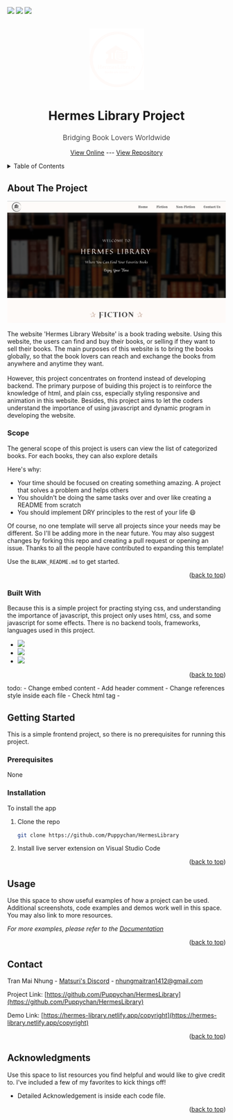<a name="readme-top"></a>
[<img src="https://img.shields.io/badge/LinkedIn-0077B5?style=for-the-badge&logo=linkedin&logoColor=white" />](https://www.linkedin.com/in/nhung-tran-528396210/)
[<img src="https://img.shields.io/badge/Discord-5865F2?style=for-the-badge&logo=discord&logoColor=white" >](https://discord.com/users/619924502226141225)
[<img src="https://img.shields.io/badge/Facebook-1877F2?style=for-the-badge&logo=facebook&logoColor=white" />](https://www.facebook.com/rinkaki.toran/)

<!-- PROJECT LOGO -->
<br />
<div align="center">
  <a href="https://github.com/othneildrew/Best-README-Template">
    <img src="./assets/logo-light.png" alt="Logo" width="125">
  </a>
  <h1 align="center">Hermes Library Project</h1>
  <h3 style="font-weight: 300;">Bridging Book Lovers Worldwide</h3>

  <p align="center">
    <a href="https://hermes-library.netlify.app/">View Online</a>
    ---
    <a href="https://github.com/Puppychan/HermesLibrary">View Repository</a>
  </p>
</div>

<!-- TABLE OF CONTENTS -->
<details>
  <summary>Table of Contents</summary>
  <ol>
    <li>
      <a href="#about-the-project">About The Project</a>
      <ul>
        <li><a href="#built-with">Built With</a></li>
      </ul>
    </li>
    <li>
      <a href="#getting-started">Getting Started</a>
      <ul>
        <li><a href="#prerequisites">Prerequisites</a></li>
        <li><a href="#installation">Installation</a></li>
      </ul>
    </li>
    <li><a href="#usage">Usage</a></li>
    <li><a href="#roadmap">Roadmap</a></li>
    <li><a href="#contributing">Contributing</a></li>
    <li><a href="#contact">Contact</a></li>
    <li><a href="#acknowledgments">Acknowledgments</a></li>
  </ol>
</details>

<!-- ABOUT THE PROJECT -->

## About The Project

![Hermes Library Home Page](image.png)

The website 'Hermes Library Website' is a book trading website. Using this website, the users can find and buy their books, or selling if they want to sell their books. The main purposes of this website is to bring the books globally, so that the book lovers can reach and exchange the books from anywhere and anytime they want. 
<br><br>
However, this project concentrates on frontend instead of developing backend. The primary purpose of buiding this project is to reinforce the knowledge of html, and plain css, especially styling responsive and animation in this website. Besides, this project aims to let the coders understand the importance of using javascript and dynamic program in developing the website.
<br>
<h3>Scope</h3>
The general scope of this project is users can view the list of categorized books. For each books, they can also explore details 


Here's why:

- Your time should be focused on creating something amazing. A project that solves a problem and helps others
- You shouldn't be doing the same tasks over and over like creating a README from scratch
- You should implement DRY principles to the rest of your life :smile:

Of course, no one template will serve all projects since your needs may be different. So I'll be adding more in the near future. You may also suggest changes by forking this repo and creating a pull request or opening an issue. Thanks to all the people have contributed to expanding this template!

Use the `BLANK_README.md` to get started.

<p align="right">(<a href="#readme-top">back to top</a>)</p>

### Built With

Because this is a simple project for practing stying css, and understanding the importance of javascript, this project only uses html, css, and some javascript for some effects. There is no backend tools, frameworks, languages used in this project.

- <img src="https://img.shields.io/badge/HTML5-E34F26?style=for-the-badge&logo=html5&logoColor=white" />
- <img src="https://img.shields.io/badge/CSS3-1572B6?style=for-the-badge&logo=css3&logoColor=white" />
- <img src="https://img.shields.io/badge/JavaScript-323330?style=for-the-badge&logo=javascript&logoColor=F7DF1E" />

<p align="right">(<a href="#readme-top">back to top</a>)</p>
todo:
- Change embed content
- Add header comment
- Change references style inside each file
- Check html tag
- 

<!-- GETTING STARTED -->

## Getting Started

This is a simple frontend project, so there is no prerequisites for running this project.

### Prerequisites

None
### Installation

To install the app

1. Clone the repo
   ```sh
   git clone https://github.com/Puppychan/HermesLibrary
   ```
2. Install live server extension on Visual Studio Code

<p align="right">(<a href="#readme-top">back to top</a>)</p>

<!-- USAGE EXAMPLES -->

## Usage

Use this space to show useful examples of how a project can be used. Additional screenshots, code examples and demos work well in this space. You may also link to more resources.

_For more examples, please refer to the [Documentation](https://example.com)_

<p align="right">(<a href="#readme-top">back to top</a>)</p>

<!-- ROADMAP -->

<!-- CONTACT -->

## Contact

Tran Mai Nhung - [Matsuri's Discord](https://www.linkedin.com/in/nhung-tran-528396210/) - nhungmaitran1412@gmail.com

Project Link: [https://github.com/Puppychan/HermesLibrary](https://github.com/Puppychan/HermesLibrary)

Demo Link: [https://hermes-library.netlify.app/copyright](https://hermes-library.netlify.app/copyright)

<p align="right">(<a href="#readme-top">back to top</a>)</p>

<!-- ACKNOWLEDGMENTS -->

## Acknowledgments

Use this space to list resources you find helpful and would like to give credit to. I've included a few of my favorites to kick things off!

- Detailed Acknowledgement is inside each code file.

<p align="right">(<a href="#readme-top">back to top</a>)</p>

